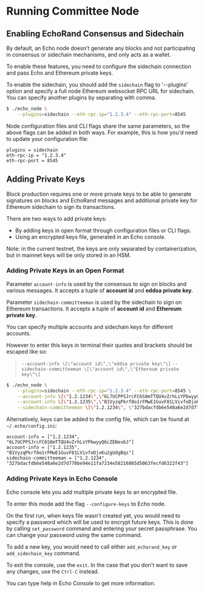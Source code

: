 # Running Committee Node

## Enabling EchoRand Consensus and Sidechain

By default, an Echo node doesn't generate any blocks and not participating in consensus or sidechain mechanisms, and only acts as a wallet.

To enable these features, you need to configure the sidechain connection and pass Echo and Ethereum private keys.

To enable the sidechain, you should add the `sidechain` flag to '--plugins' option and specify a full node Ethereum websocket RPC URL for sidechain. You can specify another plugins by separating with comma.

```bash
$ ./echo_node \
    --plugins=sidechain --eth-rpc-ip="1.2.3.4" --eth-rpc-port=8545
```

Node configuration files and CLI flags share the same parameters, so the above flags can be added in both ways. For example, this is how you'd need to update your configuration file:

```text
plugins = sidechain
eth-rpc-ip = "1.2.3.4"
eth-rpc-port = 8545
```

## Adding Private Keys

Block production requires one or more private keys to be able to generate signatures on blocks and EchoRand messages and additional private key for Ethereum sidechain to sign its transactions.

There are two ways to add private keys:

* By adding keys in open format through configuration files or CLI flags.
* Using an encrypted keys file, generated in an Echo console.

Note: in the current testnet, the keys are only separated by containerization, but in mainnet keys will be only stored in an HSM.

### Adding Private Keys in an Open Format

Parameter `account-info` is used by the consensus to sign on blocks and various messages. It accepts a tuple of **account id** and **eddsa private key**.

Parameter `sidechain-committeeman` is used by the sidechain to sign on Ethereum transactions. It accepts a tuple of **account id** and **Ethereum private key**.

You can specify multiple accounts and sidechain keys for different accounts.

However to enter this keys in terminal their quotes and brackets should be escaped like so:

> `--account-info \[\"account id\",\"eddsa private key\"\]` `--sidechain-committeeman \[\"account id\",\"Ethereum private key\"\]`

```bash
$ ./echo_node \
    --plugins=sidechain --eth-rpc-ip="1.2.3.4" --eth-rpc-port=8545 \
    --account-info \[\"1.2.1234\",\"6L7UCPPSJrcFC6S8mTTQU4vZrhLsYPbwyyQ6cZENevbJ\"\] \
    --account-info \[\"1.2.1235\",\"B1VyzqPkrf8o1rFMwE1GuvF81LVivfoDjxKu2gUdgBqs\"\] \
    --sidechain-committeeman \[\"1.2.1234\", \"327bdacfdb6e548a6e2d7d770be94e11fa7234e58216865d5063fecfd6322f43\"\]
```

Alternatively, keys can be added to the config file, which can be found at `~/.echo/config.ini`:

```text
account-info = ["1.2.1234", "6L7UCPPSJrcFC6S8mTTQU4vZrhLsYPbwyyQ6cZENevbJ"]
account-info = ["1.2.1235", "B1VyzqPkrf8o1rFMwE1GuvF81LVivfoDjxKu2gUdgBqs"]
sidechain-committeeman = ["1.2.1234", "327bdacfdb6e548a6e2d7d770be94e11fa7234e58216865d5063fecfd6322f43"]
```

### Adding Private Keys in Echo Console

Echo console lets you add multiple private keys to an encrypted file.

To enter this mode add the flag `--configure-keys` to Echo node.

On the first run, when keys file wasn't created yet, you would need to specify a password which will be used to encrypt future keys. This is done by calling `set_password` command and entering your secret passphrase. You can change your password using the same command.

To add a new key, you would need to call either `add_echorand_key` or `add_sidechain_key` command.

To exit the console, use the `exit`. In the case that you don't want to save any changes, use the `Ctrl-C` instead.

You can type help in Echo Console to get more information.

